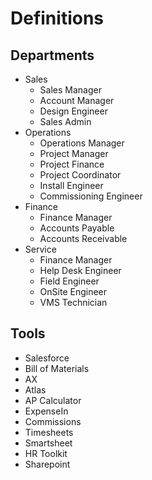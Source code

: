 # Definitions

## Departments

- Sales
  - Sales Manager
  - Account Manager
  - Design Engineer
  - Sales Admin
- Operations
  - Operations Manager
  - Project Manager
  - Project Finance
  - Project Coordinator
  - Install Engineer
  - Commissioning Engineer
- Finance
  - Finance Manager
  - Accounts Payable
  - Accounts Receivable
- Service
  - Finance Manager
  - Help Desk Engineer
  - Field Engineer
  - OnSite Engineer
  - VMS Technician

## Tools

- Salesforce
- Bill of Materials
- AX
- Atlas
- AP Calculator
- ExpenseIn
- Commissions
- Timesheets
- Smartsheet
- HR Toolkit
- Sharepoint
